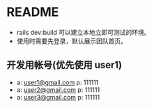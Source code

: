 # README

- rails dev:build 可以建立本地立即可测试的环境。
- 使用时需要先登录，默认展示团队首页。

## 开发用帐号(优先使用 user1)

 - a: user1@gmail.com p: 111111
 - a: user2@gmail.com p: 111111
 - a: user3@gmail.com p: 111111
